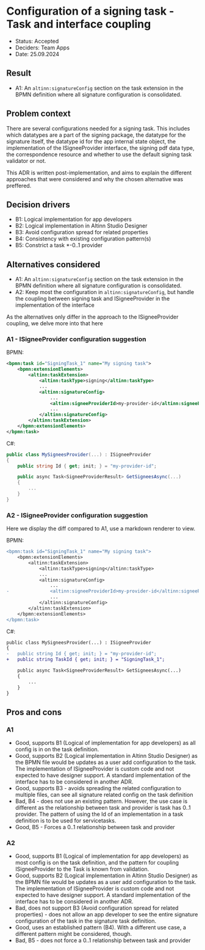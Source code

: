 # Configuration of a signing task - Task and interface coupling

- Status: Accepted
- Deciders: Team Apps
- Date: 25.09.2024

## Result

- A1: An `altinn:signatureConfig` section on the task extension in the BPMN definition where all signature configuration is consolidated.

## Problem context

There are several configurations needed for a signing task. This includes which datatypes are a part of the signing package, the datatype for the signature itself,
the datatype id for the app internal state object, the implementation of the ISigneeProvider interface, the signing pdf data type, the correspondence resource
and whether to use the default signing task validator or not.

This ADR is written post-implementation, and aims to explain the different approaches that were considered and why the chosen alternative was preffered.

## Decision drivers

- B1: Logical implementation for app developers
- B2: Logical implementation in Altinn Studio Designer
- B3: Avoid configuration spread for related properties
- B4: Consistency with existing configuration pattern(s)
- B5: Constrict a task \*-0..1 provider

## Alternatives considered

- A1: An `altinn:signatureConfig` section on the task extension in the BPMN definition where all signature configuration is consolidated.
- A2: Keep most the configuration in `altinn:signatureConfig`, but handle the coupling between signing task and ISigneeProvider in the implementation of the interface

As the alternatives only differ in the approach to the ISigneeProvider coupling, we delve more into that here

### A1 - ISigneeProvider configuration suggestion

BPMN:

```xml
<bpmn:task id="SigningTask_1" name="My signing task">
    <bpmn:extensionElements>
        <altinn:taskExtension>
            <altinn:taskType>signing</altinn:taskType>
            ...
            <altinn:signatureConfig>
                ...
                <altinn:signeeProviderId>my-provider-id</altinn:signeeProviderId>
                ...
            </altinn:signatureConfig>
        </altinn:taskExtension>
    </bpmn:extensionElements>
</bpmn:task>
```

C#:

```csharp
public class MySigneesProvider(...) : ISigneeProvider
{
    public string Id { get; init; } = "my-provider-id";

    public async Task<SigneeProviderResult> GetSigneesAsync(...)
    {
        ...
    }
}
```

### A2 - ISigneeProvider configuration suggestion

Here we display the diff compared to A1, use a markdown renderer to view.

BPMN:

```diff
<bpmn:task id="SigningTask_1" name="My signing task">
    <bpmn:extensionElements>
        <altinn:taskExtension>
            <altinn:taskType>signing</altinn:taskType>
            ...
            <altinn:signatureConfig>
                ...
-               <altinn:signeeProviderId>my-provider-id</altinn:signeeProviderId>
                ...
            </altinn:signatureConfig>
        </altinn:taskExtension>
    </bpmn:extensionElements>
</bpmn:task>
```

C#:

```diff
public class MySigneesProvider(...) : ISigneeProvider
{
-   public string Id { get; init; } = "my-provider-id";
+   public string TaskId { get; init; } = "SigningTask_1";

    public async Task<SigneeProviderResult> GetSigneesAsync(...)
    {
        ...
    }
}
```

## Pros and cons

### A1

- Good, supports B1 (Logical of implementation for app developers) as all config is in on the task definition.
- Good, supports B2 (Logical implementation in Altinn Studio Designer) as the BPMN file would be updates as a user add configuration to the task. The implementation of ISigneeProvider is custom code and not expected to have designer support. A standard implementation of the interface has to be considered in another ADR.
- Good, supports B3 - avoids spreading the related configuration to multiple files, can see all signature related config on the task definition
- Bad, B4 - does not use an existing pattern. However, the use case is different as the relationship between task and provider is task has 0..1 provider. The pattern of using the Id of an implementation in a task definition is to be used for servicetasks.
- Good, B5 - Forces a 0..1 relationship between task and provider

### A2

- Good, supports B1 (Logical of implementation for app developers) as most config is on the task definition, and the pattern for coupling ISigneeProvider to the Task is known from validation.
- Good, supports B2 (Logical implementation in Altinn Studio Designer) as the BPMN file would be updates as a user add configuration to the task. The implementation of ISigneeProvider is custom code and not expected to have designer support. A standard implementation of the interface has to be considered in another ADR.
- Bad, does not support B3 (Avoid configuration spread for related properties) - does not allow an app developer to see the entire signature configuration of the task in the signature task definition.
- Good, uses an established pattern (B4). With a different use case, a different pattern might be considered, though.
- Bad, B5 - does not force a 0..1 relationship between task and provider
